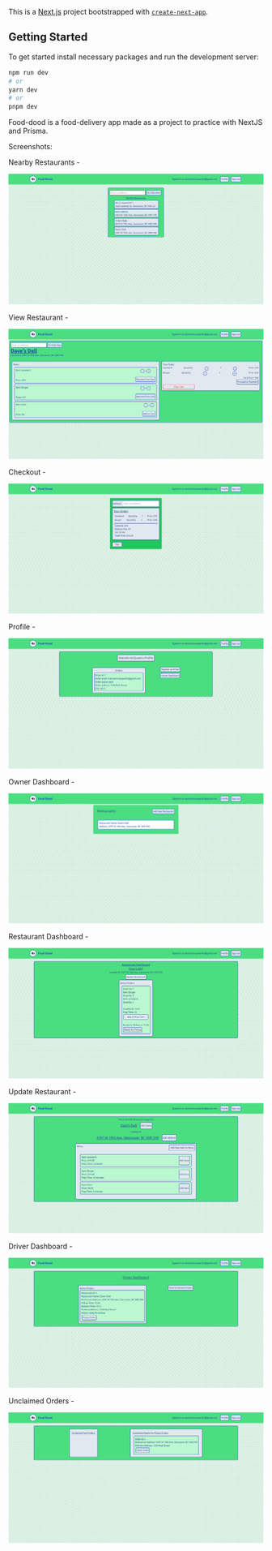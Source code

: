 This is a [Next.js](https://nextjs.org/) project bootstrapped with [`create-next-app`](https://github.com/vercel/next.js/tree/canary/packages/create-next-app).

## Getting Started

To get started install necessary packages and run the development server:

```bash
npm run dev
# or
yarn dev
# or
pnpm dev
```
Food-dood is a food-delivery app made as a project to practice with NextJS and Prisma.

Screenshots:

Nearby Restaurants - 

!["screenshot of the nearby-restaurants page"](https://github.com/mmcqueen92/food-dood/blob/main/public/images/screenshots/nearby-restaurants.png?raw=true)

View Restaurant - 

!["screenshot of the view-restaurant page](https://github.com/mmcqueen92/food-dood/blob/main/public/images/screenshots/view-restaurant.png?raw=true)

Checkout - 

!["screenshot of the checkout page](https://github.com/mmcqueen92/food-dood/blob/main/public/images/screenshots/checkout.png?raw=true)

Profile - 

!["screenshot of the profile page](https://github.com/mmcqueen92/food-dood/blob/main/public/images/screenshots/profile.png?raw=true)

Owner Dashboard - 

!["screenshot of the owner-dashboard page](https://github.com/mmcqueen92/food-dood/blob/main/public/images/screenshots/owner-dashboard.png?raw=true)

Restaurant Dashboard - 

!["screenshot of the restaurant-dashboard page](https://github.com/mmcqueen92/food-dood/blob/main/public/images/screenshots/restaurant-dashboard.png?raw=true)

Update Restaurant - 

!["screenshot of the update-restaurant page](https://github.com/mmcqueen92/food-dood/blob/main/public/images/screenshots/update-restaurant.png?raw=true)

Driver Dashboard - 

!["screenshot of the driver-dashboard page](https://github.com/mmcqueen92/food-dood/blob/main/public/images/screenshots/driver-dashboard.png?raw=true)

Unclaimed Orders - 

!["screenshot of the unclaimed-orders page](https://github.com/mmcqueen92/food-dood/blob/main/public/images/screenshots/unclaimed-orders.png?raw=true)






